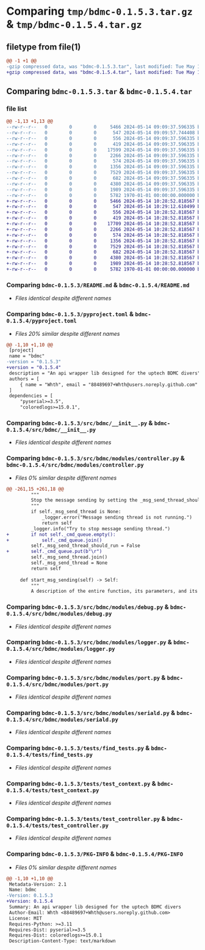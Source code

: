 # Comparing `tmp/bdmc-0.1.5.3.tar.gz` & `tmp/bdmc-0.1.5.4.tar.gz`

## filetype from file(1)

```diff
@@ -1 +1 @@
-gzip compressed data, was "bdmc-0.1.5.3.tar", last modified: Tue May 14 09:09:57 2024, max compression
+gzip compressed data, was "bdmc-0.1.5.4.tar", last modified: Tue May 14 10:29:12 2024, max compression
```

## Comparing `bdmc-0.1.5.3.tar` & `bdmc-0.1.5.4.tar`

### file list

```diff
@@ -1,13 +1,13 @@
--rw-r--r--   0        0        0     5466 2024-05-14 09:09:37.596335 bdmc-0.1.5.3/README.md
--rw-r--r--   0        0        0      547 2024-05-14 09:09:57.744408 bdmc-0.1.5.3/pyproject.toml
--rw-r--r--   0        0        0      556 2024-05-14 09:09:37.596335 bdmc-0.1.5.3/src/bdmc/__init__.py
--rw-r--r--   0        0        0      419 2024-05-14 09:09:37.596335 bdmc-0.1.5.3/src/bdmc/modules/cmd.py
--rw-r--r--   0        0        0    17599 2024-05-14 09:09:37.596335 bdmc-0.1.5.3/src/bdmc/modules/controller.py
--rw-r--r--   0        0        0     2266 2024-05-14 09:09:37.596335 bdmc-0.1.5.3/src/bdmc/modules/debug.py
--rw-r--r--   0        0        0      574 2024-05-14 09:09:37.596335 bdmc-0.1.5.3/src/bdmc/modules/logger.py
--rw-r--r--   0        0        0     1356 2024-05-14 09:09:37.596335 bdmc-0.1.5.3/src/bdmc/modules/port.py
--rw-r--r--   0        0        0     7529 2024-05-14 09:09:37.596335 bdmc-0.1.5.3/src/bdmc/modules/seriald.py
--rw-r--r--   0        0        0      682 2024-05-14 09:09:37.596335 bdmc-0.1.5.3/tests/find_tests.py
--rw-r--r--   0        0        0     4380 2024-05-14 09:09:37.596335 bdmc-0.1.5.3/tests/test_context.py
--rw-r--r--   0        0        0     1989 2024-05-14 09:09:37.596335 bdmc-0.1.5.3/tests/test_controller.py
--rw-r--r--   0        0        0     5782 1970-01-01 00:00:00.000000 bdmc-0.1.5.3/PKG-INFO
+-rw-r--r--   0        0        0     5466 2024-05-14 10:28:52.818567 bdmc-0.1.5.4/README.md
+-rw-r--r--   0        0        0      547 2024-05-14 10:29:12.610499 bdmc-0.1.5.4/pyproject.toml
+-rw-r--r--   0        0        0      556 2024-05-14 10:28:52.818567 bdmc-0.1.5.4/src/bdmc/__init__.py
+-rw-r--r--   0        0        0      419 2024-05-14 10:28:52.818567 bdmc-0.1.5.4/src/bdmc/modules/cmd.py
+-rw-r--r--   0        0        0    17709 2024-05-14 10:28:52.818567 bdmc-0.1.5.4/src/bdmc/modules/controller.py
+-rw-r--r--   0        0        0     2266 2024-05-14 10:28:52.818567 bdmc-0.1.5.4/src/bdmc/modules/debug.py
+-rw-r--r--   0        0        0      574 2024-05-14 10:28:52.818567 bdmc-0.1.5.4/src/bdmc/modules/logger.py
+-rw-r--r--   0        0        0     1356 2024-05-14 10:28:52.818567 bdmc-0.1.5.4/src/bdmc/modules/port.py
+-rw-r--r--   0        0        0     7529 2024-05-14 10:28:52.818567 bdmc-0.1.5.4/src/bdmc/modules/seriald.py
+-rw-r--r--   0        0        0      682 2024-05-14 10:28:52.818567 bdmc-0.1.5.4/tests/find_tests.py
+-rw-r--r--   0        0        0     4380 2024-05-14 10:28:52.818567 bdmc-0.1.5.4/tests/test_context.py
+-rw-r--r--   0        0        0     1989 2024-05-14 10:28:52.818567 bdmc-0.1.5.4/tests/test_controller.py
+-rw-r--r--   0        0        0     5782 1970-01-01 00:00:00.000000 bdmc-0.1.5.4/PKG-INFO
```

### Comparing `bdmc-0.1.5.3/README.md` & `bdmc-0.1.5.4/README.md`

 * *Files identical despite different names*

### Comparing `bdmc-0.1.5.3/pyproject.toml` & `bdmc-0.1.5.4/pyproject.toml`

 * *Files 20% similar despite different names*

```diff
@@ -1,10 +1,10 @@
 [project]
 name = "bdmc"
-version = "0.1.5.3"
+version = "0.1.5.4"
 description = "An api wrapper lib designed for the uptech BDMC divers"
 authors = [
     { name = "Whth", email = "88489697+Whth@users.noreply.github.com" },
 ]
 dependencies = [
     "pyserial>=3.5",
     "coloredlogs>=15.0.1",
```

### Comparing `bdmc-0.1.5.3/src/bdmc/__init__.py` & `bdmc-0.1.5.4/src/bdmc/__init__.py`

 * *Files identical despite different names*

### Comparing `bdmc-0.1.5.3/src/bdmc/modules/controller.py` & `bdmc-0.1.5.4/src/bdmc/modules/controller.py`

 * *Files 0% similar despite different names*

```diff
@@ -261,15 +261,18 @@
         """
         Stop the message sending by setting the _msg_send_thread_should_run flag to False and joining the message send thread.
         """
         if self._msg_send_thread is None:
             _logger.error("Message sending thread is not running.")
             return self
         _logger.info("Try to stop message sending thread.")
+        if not self._cmd_queue.empty():
+            self._cmd_queue.join()
         self._msg_send_thread_should_run = False
+        self._cmd_queue.put(b"\r")
         self._msg_send_thread.join()
         self._msg_send_thread = None
         return self
 
     def start_msg_sending(self) -> Self:
         """
         A description of the entire function, its parameters, and its return types.
```

### Comparing `bdmc-0.1.5.3/src/bdmc/modules/debug.py` & `bdmc-0.1.5.4/src/bdmc/modules/debug.py`

 * *Files identical despite different names*

### Comparing `bdmc-0.1.5.3/src/bdmc/modules/logger.py` & `bdmc-0.1.5.4/src/bdmc/modules/logger.py`

 * *Files identical despite different names*

### Comparing `bdmc-0.1.5.3/src/bdmc/modules/port.py` & `bdmc-0.1.5.4/src/bdmc/modules/port.py`

 * *Files identical despite different names*

### Comparing `bdmc-0.1.5.3/src/bdmc/modules/seriald.py` & `bdmc-0.1.5.4/src/bdmc/modules/seriald.py`

 * *Files identical despite different names*

### Comparing `bdmc-0.1.5.3/tests/find_tests.py` & `bdmc-0.1.5.4/tests/find_tests.py`

 * *Files identical despite different names*

### Comparing `bdmc-0.1.5.3/tests/test_context.py` & `bdmc-0.1.5.4/tests/test_context.py`

 * *Files identical despite different names*

### Comparing `bdmc-0.1.5.3/tests/test_controller.py` & `bdmc-0.1.5.4/tests/test_controller.py`

 * *Files identical despite different names*

### Comparing `bdmc-0.1.5.3/PKG-INFO` & `bdmc-0.1.5.4/PKG-INFO`

 * *Files 0% similar despite different names*

```diff
@@ -1,10 +1,10 @@
 Metadata-Version: 2.1
 Name: bdmc
-Version: 0.1.5.3
+Version: 0.1.5.4
 Summary: An api wrapper lib designed for the uptech BDMC divers
 Author-Email: Whth <88489697+Whth@users.noreply.github.com>
 License: MIT
 Requires-Python: >=3.11
 Requires-Dist: pyserial>=3.5
 Requires-Dist: coloredlogs>=15.0.1
 Description-Content-Type: text/markdown
```

